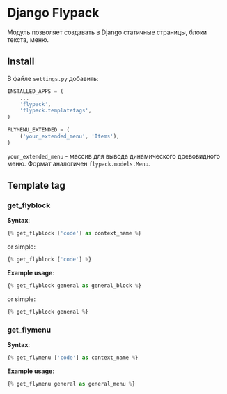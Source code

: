 # Django Flypack

Модуль позволяет создавать в Django статичные страницы, блоки текста, меню.

## Install
В файле `settings.py` добавить:

```python
INSTALLED_APPS = (
    ...
    'flypack',
    'flypack.templatetags',
)

FLYMENU_EXTENDED = (
    ('your_extended_menu', 'Items'),
)
```

`your_extended_menu` - массив для вывода динамического древовидного меню. Формат аналогичен `flypack.models.Menu`.

## Template tag
### get_flyblock

**Syntax**:
```python
{% get_flyblock ['code'] as context_name %}
```
or simple:
```python
{% get_flyblock ['code'] %}
```

**Example usage**:
```python
{% get_flyblock general as general_block %}
```
or simple:
```python
{% get_flyblock general %}
```

### get_flymenu

**Syntax**:
```python
{% get_flymenu ['code'] as context_name %}
```

**Example usage**:
```python
{% get_flymenu general as general_menu %}
```

